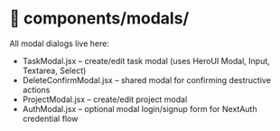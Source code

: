 # 📂 components/modals/

All modal dialogs live here:

- TaskModal.jsx – create/edit task modal (uses HeroUI Modal, Input, Textarea, Select)
- DeleteConfirmModal.jsx – shared modal for confirming destructive actions
- ProjectModal.jsx – create/edit project modal
- AuthModal.jsx – optional modal login/signup form for NextAuth credential flow
